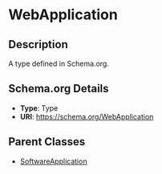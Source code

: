 # WebApplication

## Description
A type defined in Schema.org.

## Schema.org Details
- **Type**: Type
- **URI**: https://schema.org/WebApplication

## Parent Classes
- [SoftwareApplication](../SoftwareApplication.md)

